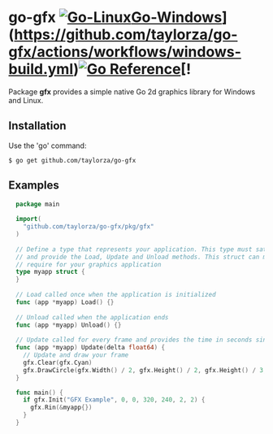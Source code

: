 # go-gfx [![Go-Linux](https://github.com/taylorza/go-gfx/actions/workflows/linux-build.yml/badge.svg?branch=master)](https://github.com/taylorza/go-gfx/actions/workflows/linux-build.yml)[Go-Windows](https://github.com/taylorza/go-gfx/actions/workflows/windows-build.yml/badge.svg)](https://github.com/taylorza/go-gfx/actions/workflows/windows-build.yml)[![Go Reference](https://pkg.go.dev/badge/github.com/taylorza/go-gfx.svg)](https://pkg.go.dev/github.com/taylorza/go-gfx)[!

Package **gfx** provides a simple native Go 2d graphics library for Windows and Linux.

## Installation

Use the 'go' command:

    $ go get github.com/taylorza/go-gfx
    
## Examples

```go
  package main
  
  import(
    "github.com/taylorza/go-gfx/pkg/gfx"
  )
  
  // Define a type that represents your application. This type must satisfy the Application interface
  // and provide the Load, Update and Unload methods. This struct can maintain any additional state you 
  // require for your graphics application
  type myapp struct {
  }
  
  // Load called once when the application is initialized
  func (app *myapp) Load() {}
  
  // Unload called when the application ends
  func (app *myapp) Unload() {}
  
  // Update called for every frame and provides the time in seconds since the last frame update
  func (app *myapp) Update(delta float64) {
    // Update and draw your frame
    gfx.Clear(gfx.Cyan)
    gfx.DrawCircle(gfx.Width() / 2, gfx.Height() / 2, gfx.Height() / 3, gfx.Red)
  }

  func main() {
    if gfx.Init("GFX Example", 0, 0, 320, 240, 2, 2) {
      gfx.Rin(&myapp{})
    }
  }
```
